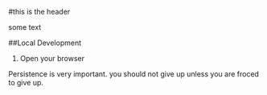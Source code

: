 #this is the header

some text

##Local Development

1. Open your browser

Persistence is very important. you should not give up unless you are froced to give up.

